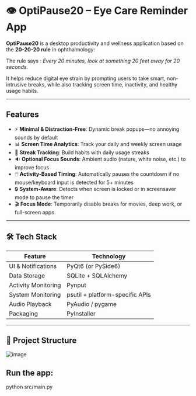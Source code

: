 # 👁️ OptiPause20 – Eye Care Reminder App

**OptiPause20** is a desktop productivity and wellness application based on the **20-20-20 rule** in ophthalmology:  

The rule says : *Every 20 minutes, look at something 20 feet away for 20 seconds.*

It helps reduce digital eye strain by prompting users to take smart, non-intrusive breaks, while also tracking screen time, inactivity, and healthy usage habits.

---

## Features

- ⚡ **Minimal & Distraction-Free**: Dynamic break popups—no annoying sounds by default  
- 📊 **Screen Time Analytics**: Track your daily and weekly screen usage  
- 🔁 **Streak Tracking**: Build habits with daily usage streaks  
- 🔉 **Optional Focus Sounds**: Ambient audio (nature, white noise, etc.) to improve focus  
- 🖱️ **Activity-Based Timing**: Automatically pauses the countdown if no mouse/keyboard input is detected for 5+ minutes  
- 🔒 **System-Aware**: Detects when screen is locked or in screensaver mode to pause the timer  
- 🎬 **Focus Mode**: Temporarily disable breaks for movies, deep work, or full-screen apps  

---

## 🛠️ Tech Stack

| Feature                 | Technology |
|-------------------------|------------|
| UI & Notifications      | PyQt6 (or PySide6) |
| Data Storage            | SQLite + SQLAlchemy |
| Activity Monitoring     | Pynput |
| System Monitoring       | psutil + platform-specific APIs |
| Audio Playback          | PyAudio / pygame |
| Packaging               | PyInstaller |

---

## 📁 Project Structure

![image](https://github.com/user-attachments/assets/95686471-c967-435b-bc77-0afddcf14913)

 
## Run the app:

python src/main.py
